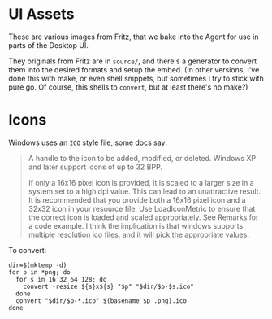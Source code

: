 # UI Assets

These are various images from Fritz, that we bake into the Agent for use in parts
of the Desktop UI.

They originals from Fritz are in `source/`, and there's a generator to convert
them into the desired formats and setup the embed. (In other versions, I've done
this with make, or even shell snippets, but sometimes I try to stick with
pure go. Of course, this shells to `convert`, but at least there's no make?)

# Icons

Windows uses an `ICO` style file, some [docs](https://docs.microsoft.com/en-us/windows/win32/api/shellapi/ns-shellapi-notifyicondataa?source=recommendations#nif_showtip-0x00000080) say:
> A handle to the icon to be added, modified, or deleted. Windows XP and later support icons of up to 32 BPP.
>
> If only a 16x16 pixel icon is provided, it is scaled to a larger size in a system set to a high dpi value. This can lead to an unattractive result. It is recommended that you provide both a 16x16 pixel icon and a 32x32 icon in your resource file. Use LoadIconMetric to ensure that the correct icon is loaded and scaled appropriately. See Remarks for a code example.
I think the implication is that windows supports multiple resolution ico files, and it will pick the appropriate values.

To convert:

```shell
dir=$(mktemp -d)
for p in *png; do
  for s in 16 32 64 128; do
    convert -resize ${s}x${s} "$p" "$dir/$p-$s.ico"
  done
  convert "$dir/$p-*.ico" $(basename $p .png).ico
done
```
